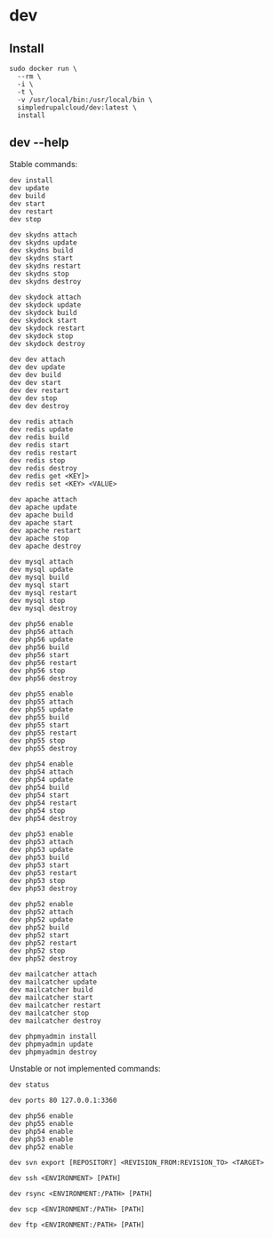 # dev

## Install

    sudo docker run \
      --rm \
      -i \
      -t \
      -v /usr/local/bin:/usr/local/bin \
      simpledrupalcloud/dev:latest \
      install

## dev --help

Stable commands:

    dev install
    dev update
    dev build
    dev start
    dev restart
    dev stop

    dev skydns attach
    dev skydns update
    dev skydns build
    dev skydns start
    dev skydns restart
    dev skydns stop
    dev skydns destroy

    dev skydock attach
    dev skydock update
    dev skydock build
    dev skydock start
    dev skydock restart
    dev skydock stop
    dev skydock destroy

    dev dev attach
    dev dev update
    dev dev build
    dev dev start
    dev dev restart
    dev dev stop
    dev dev destroy

    dev redis attach
    dev redis update
    dev redis build
    dev redis start
    dev redis restart
    dev redis stop
    dev redis destroy
    dev redis get <KEY]>
    dev redis set <KEY> <VALUE>

    dev apache attach
    dev apache update
    dev apache build
    dev apache start
    dev apache restart
    dev apache stop
    dev apache destroy

    dev mysql attach
    dev mysql update
    dev mysql build
    dev mysql start
    dev mysql restart
    dev mysql stop
    dev mysql destroy

    dev php56 enable
    dev php56 attach
    dev php56 update
    dev php56 build
    dev php56 start
    dev php56 restart
    dev php56 stop
    dev php56 destroy

    dev php55 enable
    dev php55 attach
    dev php55 update
    dev php55 build
    dev php55 start
    dev php55 restart
    dev php55 stop
    dev php55 destroy

    dev php54 enable
    dev php54 attach
    dev php54 update
    dev php54 build
    dev php54 start
    dev php54 restart
    dev php54 stop
    dev php54 destroy

    dev php53 enable
    dev php53 attach
    dev php53 update
    dev php53 build
    dev php53 start
    dev php53 restart
    dev php53 stop
    dev php53 destroy

    dev php52 enable
    dev php52 attach
    dev php52 update
    dev php52 build
    dev php52 start
    dev php52 restart
    dev php52 stop
    dev php52 destroy

    dev mailcatcher attach
    dev mailcatcher update
    dev mailcatcher build
    dev mailcatcher start
    dev mailcatcher restart
    dev mailcatcher stop
    dev mailcatcher destroy

    dev phpmyadmin install
    dev phpmyadmin update
    dev phpmyadmin destroy

Unstable or not implemented commands:

    dev status

    dev ports 80 127.0.0.1:3360

    dev php56 enable
    dev php55 enable
    dev php54 enable
    dev php53 enable
    dev php52 enable

    dev svn export [REPOSITORY] <REVISION_FROM:REVISION_TO> <TARGET>

    dev ssh <ENVIRONMENT> [PATH]
    
    dev rsync <ENVIRONMENT:/PATH> [PATH]
    
    dev scp <ENVIRONMENT:/PATH> [PATH]
    
    dev ftp <ENVIRONMENT:/PATH> [PATH]
